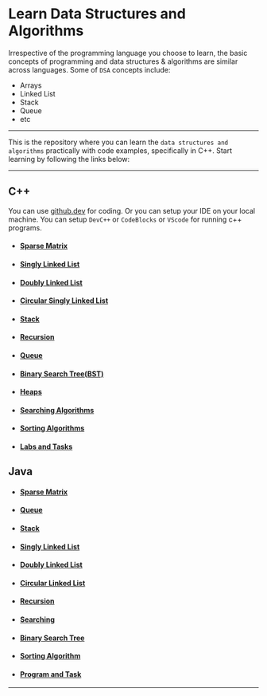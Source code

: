 # Learn Data Structures and Algorithms

Irrespective of the programming language you choose to learn, the basic concepts of programming and data structures & algorithms are similar across languages. 
Some of `DSA` concepts include:
- Arrays
- Linked List
- Stack
- Queue
- etc

---

This is the repository where you can learn the `data structures and algorithms` practically with code examples, specifically in C++. 
Start learning by following the links below:

---

## C++

You can use [github.dev](https://github.dev/github/dev) for coding. Or you can setup your IDE on your local machine. 
You can setup `DevC++` or `CodeBlocks` or `VScode` for running c++ programs.


- #### [Sparse Matrix](https://github.com/ShehrozIrfan/learn-dsa/tree/master/C%2B%2B/1-Sparse%20Matrix)

- #### [Singly Linked List](https://github.com/ShehrozIrfan/learn-dsa/tree/master/C%2B%2B/2-Singly%20Linked%20List)

- #### [Doubly Linked List](https://github.com/ShehrozIrfan/learn-dsa/tree/master/C%2B%2B/3-Doubly%20Linked%20List)

- #### [Circular Singly Linked List](https://github.com/ShehrozIrfan/learn-dsa/tree/master/C%2B%2B/4-Circular%20singly%20linked%20list)

- #### [Stack](https://github.com/ShehrozIrfan/learn-dsa/tree/master/C%2B%2B/5-Stack)

- #### [Recursion](https://github.com/ShehrozIrfan/learn-dsa/tree/master/C%2B%2B/6-Recursion)

- #### [Queue](https://github.com/ShehrozIrfan/learn-dsa/tree/master/C%2B%2B/7-Queue)

- #### [Binary Search Tree(BST)](https://github.com/ShehrozIrfan/learn-dsa/tree/master/C%2B%2B/8-BST(Binary%20Search%20tree))

- #### [Heaps](https://github.com/ShehrozIrfan/learn-dsa/tree/master/C%2B%2B/9-Heaps)

- #### [Searching Algorithms](https://github.com/ShehrozIrfan/learn-dsa/tree/master/C%2B%2B/10-Searching)

- #### [Sorting Algorithms](https://github.com/ShehrozIrfan/learn-dsa/tree/master/C%2B%2B/11-Sorting%20Algorithms)

- #### [Labs and Tasks](https://github.com/ShehrozIrfan/learn-dsa/tree/master/C%2B%2B/12.%20Labs%20%26%20Tasks)

## Java
- #### [Sparse Matrix](https://github.com/ShehrozIrfan/learn-dsa/tree/master/Java/Sparse%20Matrix)

- #### [Queue](https://github.com/ShehrozIrfan/learn-dsa/tree/master/Java/Queue)

- #### [Stack](https://github.com/ShehrozIrfan/learn-dsa/tree/master/Java/Stack)

- #### [Singly Linked List](https://github.com/ShehrozIrfan/learn-dsa/tree/master/Java/Singly%20Linked%20List)

- #### [Doubly Linked List](https://github.com/ShehrozIrfan/learn-dsa/tree/master/Java/Doubly%20Linked%20List)

- #### [Circular Linked List](https://github.com/ShehrozIrfan/learn-dsa/tree/master/Java/Circular%20Linked%20List)

- #### [Recursion](https://github.com/ShehrozIrfan/learn-dsa/tree/master/Java/Recursion)

- #### [Searching](https://github.com/ShehrozIrfan/learn-dsa/tree/master/Java/Searching)

- #### [Binary Search Tree](https://github.com/ShehrozIrfan/learn-dsa/tree/master/Java/Binary%20Search%20Tree)

- #### [Sorting Algorithm](https://github.com/ShehrozIrfan/learn-dsa/tree/master/Java/Sorting%20Algorithm)

- #### [Program and Task](https://github.com/ShehrozIrfan/learn-dsa/tree/master/Java/Program%and%Task)

---
